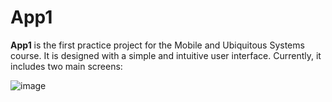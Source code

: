 # App1

**App1** is the first practice project for the Mobile and Ubiquitous Systems course. It is designed with a simple and intuitive user interface. Currently, it includes two main screens:

![image](https://github.com/user-attachments/assets/7677e33e-2f01-4970-b5fc-9d3ea4731b80)
